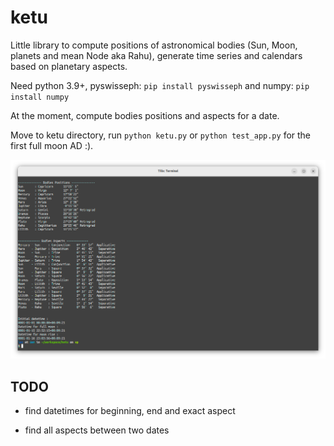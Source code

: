 # ketu

Little library to compute positions of astronomical bodies (Sun, Moon, planets
and mean Node aka Rahu), generate time series and calendars based on planetary
aspects.

Need python 3.9+, pyswisseph: `pip install pyswisseph` and numpy: `pip install
numpy`

At the moment, compute bodies positions and aspects for a date.

Move to ketu directory, run `python ketu.py`  or `python test_app.py` for the first full moon AD :).

![Terminal screen](res/ketu.png)

## TODO

+ find datetimes for beginning, end and exact aspect
  
+ find all aspects between two dates
